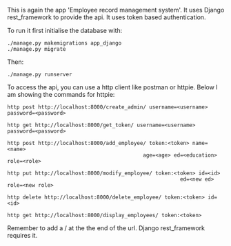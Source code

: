 This is again the app 'Employee record management system'. It uses Django
rest_framework to provide the api. It uses token based authentication.

To run it first initialise the database with:

    ./manage.py makemigrations app_django
    ./manage.py migrate

Then:

    ./manage.py runserver

To access the api, you can use a http client like postman or httpie. Below I am
showing the commands for httpie:

    http post http://localhost:8000/create_admin/ username=<username> password=<password>

    http get http://localhost:8000/get_token/ username=<username> password=<password>

    http post http://localhost:8000/add_employee/ token:<token> name=<name>
                                                age=<age> ed=<education> role=<role>

    http put http://localhost:8000/modify_employee/ token:<token> id=<id>
                                                            ed=<new ed> role=<new role>

    http delete http://localhost:8000/delete_employee/ token:<token> id=<id>

    http get http://localhost:8000/display_employees/ token:<token>

Remember to add a / at the the end of the url. Django rest_framework requires
it.
